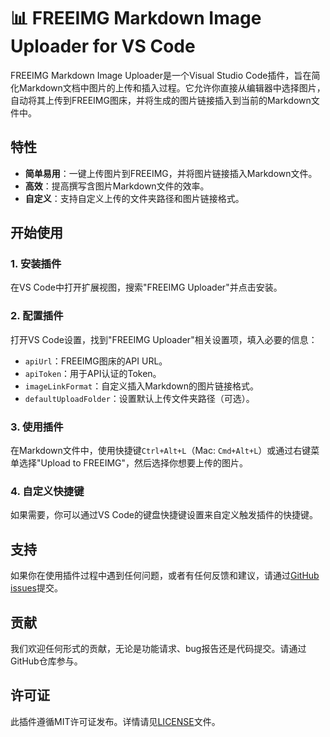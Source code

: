 # 📊 FREEIMG Markdown Image Uploader for VS Code

FREEIMG Markdown Image Uploader是一个Visual Studio Code插件，旨在简化Markdown文档中图片的上传和插入过程。它允许你直接从编辑器中选择图片，自动将其上传到FREEIMG图床，并将生成的图片链接插入到当前的Markdown文件中。

## 特性

- **简单易用**：一键上传图片到FREEIMG，并将图片链接插入Markdown文件。
- **高效**：提高撰写含图片Markdown文件的效率。
- **自定义**：支持自定义上传的文件夹路径和图片链接格式。

## 开始使用

### 1. 安装插件

在VS Code中打开扩展视图，搜索"FREEIMG Uploader"并点击安装。

### 2. 配置插件

打开VS Code设置，找到"FREEIMG Uploader"相关设置项，填入必要的信息：

- `apiUrl`：FREEIMG图床的API URL。
- `apiToken`：用于API认证的Token。
- `imageLinkFormat`：自定义插入Markdown的图片链接格式。
- `defaultUploadFolder`：设置默认上传文件夹路径（可选）。

### 3. 使用插件

在Markdown文件中，使用快捷键`Ctrl+Alt+L`（Mac: `Cmd+Alt+L`）或通过右键菜单选择"Upload to FREEIMG"，然后选择你想要上传的图片。

### 4. 自定义快捷键

如果需要，你可以通过VS Code的键盘快捷键设置来自定义触发插件的快捷键。

## 支持

如果你在使用插件过程中遇到任何问题，或者有任何反馈和建议，请通过[GitHub issues](#)提交。

## 贡献

我们欢迎任何形式的贡献，无论是功能请求、bug报告还是代码提交。请通过GitHub仓库参与。

## 许可证

此插件遵循MIT许可证发布。详情请见[LICENSE](LICENSE)文件。

